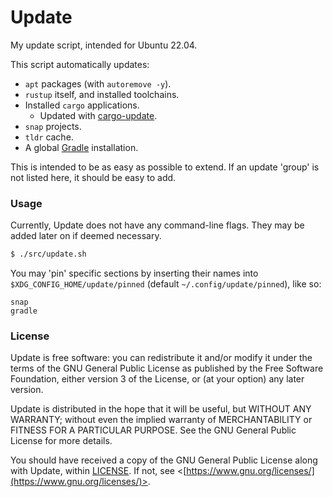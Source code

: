 # Update

My update script, intended for Ubuntu 22.04.

This script automatically updates:
- `apt` packages (with `autoremove -y`).
- `rustup` itself, and installed toolchains.
- Installed `cargo` applications.
    - Updated with [cargo-update](https://crates.io/crates/cargo-update).
- `snap` projects.
- `tldr` cache.
- A global [Gradle](https://gradle.org) installation.

This is intended to be as easy as possible to extend. If an update 'group' is not listed here, it should be easy to add.

### Usage

Currently, Update does not have any command-line flags. They may be added later on if deemed necessary.

```sh
$ ./src/update.sh
```

You may 'pin' specific sections by inserting their names into `$XDG_CONFIG_HOME/update/pinned` (default `~/.config/update/pinned`), like so:

```
snap
gradle
```

### License

Update is free software: you can redistribute it and/or modify it under the terms of the GNU General Public License as published by the Free Software Foundation, either version 3 of the License, or (at your option) any later version.

Update is distributed in the hope that it will be useful, but WITHOUT ANY WARRANTY; without even the implied warranty of MERCHANTABILITY or FITNESS FOR A PARTICULAR PURPOSE. See the GNU General Public License for more details.

You should have received a copy of the GNU General Public License along with Update, within [LICENSE](./LICENSE). If not, see <[https://www.gnu.org/licenses/](https://www.gnu.org/licenses/)>.
